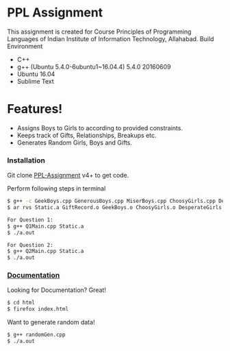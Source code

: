 # PPL Assignment 
This assignment is created for Course Principles of Programming Languages of Indian Institute of Information Technology, Allahabad. Build Environment
  
  - C++
  - g++ (Ubuntu 5.4.0-6ubuntu1~16.04.4) 5.4.0 20160609
  - Ubuntu 16.04
  - Sublime Text

# Features!

  - Assigns Boys to Girls to according to provided constraints.
  - Keeps track of Gifts, Relationships, Breakups etc.
  - Generates Random Girls, Boys and Gifts.

### Installation

Git clone [PPL-Assignment](https://github.com/PPL-IIITA/ppl-assignment-BelieveC) v4+ to get code.

Perform following steps in terminal
```sh
$ g++ -c GeekBoys.cpp GenerousBoys.cpp MiserBoys.cpp ChoosyGirls.cpp DesperateGirls.cpp NormalGirls.cpp Relationship.cpp GiftRecord.cpp LuxuryGifts.cpp EssentialGifts.cpp UtilityGifts.cpp
$ ar rvs Static.a GiftRecord.o GeekBoys.o ChoosyGirls.o DesperateGirls.o NormalGirls.o MiserBoys.o GenerousBoys.o Relationship.o EssentialGifts.o LuxuryGifts.o UtilityGifts.o

For Question 1:
$ g++ Q1Main.cpp Static.a
$ ./a.out

For Question 2:
$ g++ Q2Main.cpp Static.a
$ ./a.out

```
### [Documentation](https://believec.github.io/PPL-Assignment-Doc/)

Looking for Documentation? Great!


```sh
$ cd html
$ firefox index.html
```

Want to generate random data!

```sh
$ g++ randomGen.cpp
$ ./a.out
```

